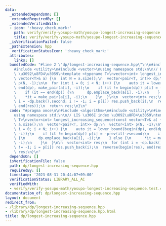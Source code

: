 ```yaml
---
data:
  _extendedDependsOn: []
  _extendedRequiredBy: []
  _extendedVerifiedWith:
  - icon: ':heavy_check_mark:'
    path: verify/verify-yosupo-math/yosupo-longest-increasing-sequence.test.cpp
    title: verify/verify-yosupo-math/yosupo-longest-increasing-sequence.test.cpp
  _isVerificationFailed: false
  _pathExtension: hpp
  _verificationStatusIcon: ':heavy_check_mark:'
  attributes:
    links: []
  bundledCode: "#line 2 \"dp/longest-increasing-sequence.hpp\"\n\n#include <algorithm>\n\
    #include <utility>\n#include <vector>\nusing namespace std;\n\n// LIS \u306E index\
    \ \u3092\u8FD4\u3059\ntemplate <typename T>\nvector<int> longest_increasing_sequence(const\
    \ vector<T>& a) {\n  int N = a.size();\n  vector<pair<T, int>> dp;\n  vector<int>\
    \ p(N, -1);\n\n  for (int i = 0; i < N; i++) {\n    auto it = lower_bound(begin(dp),\
    \ end(dp), make_pair(a[i], -i));\n    if (it != begin(dp)) p[i] = -prev(it)->second;\n\
    \    if (it == end(dp)) {\n      dp.emplace_back(a[i], -i);\n    } else {\n  \
    \    *it = make_pair(a[i], -i);\n    }\n  }\n\n  vector<int> res;\n  for (int\
    \ i = -dp.back().second; i != -1; i = p[i]) res.push_back(i);\n  reverse(begin(res),\
    \ end(res));\n  return res;\n}\n"
  code: "#pragma once\n\n#include <algorithm>\n#include <utility>\n#include <vector>\n\
    using namespace std;\n\n// LIS \u306E index \u3092\u8FD4\u3059\ntemplate <typename\
    \ T>\nvector<int> longest_increasing_sequence(const vector<T>& a) {\n  int N =\
    \ a.size();\n  vector<pair<T, int>> dp;\n  vector<int> p(N, -1);\n\n  for (int\
    \ i = 0; i < N; i++) {\n    auto it = lower_bound(begin(dp), end(dp), make_pair(a[i],\
    \ -i));\n    if (it != begin(dp)) p[i] = -prev(it)->second;\n    if (it == end(dp))\
    \ {\n      dp.emplace_back(a[i], -i);\n    } else {\n      *it = make_pair(a[i],\
    \ -i);\n    }\n  }\n\n  vector<int> res;\n  for (int i = -dp.back().second; i\
    \ != -1; i = p[i]) res.push_back(i);\n  reverse(begin(res), end(res));\n  return\
    \ res;\n}\n"
  dependsOn: []
  isVerificationFile: false
  path: dp/longest-increasing-sequence.hpp
  requiredBy: []
  timestamp: '2023-08-31 20:44:07+09:00'
  verificationStatus: LIBRARY_ALL_AC
  verifiedWith:
  - verify/verify-yosupo-math/yosupo-longest-increasing-sequence.test.cpp
documentation_of: dp/longest-increasing-sequence.hpp
layout: document
redirect_from:
- /library/dp/longest-increasing-sequence.hpp
- /library/dp/longest-increasing-sequence.hpp.html
title: dp/longest-increasing-sequence.hpp
---
```

